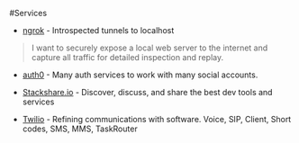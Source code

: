 #Services

* [ngrok](https://ngrok.com/) - Introspected tunnels to localhost
> I want to securely expose a local web server to the internet and capture all traffic for detailed inspection and replay.

* [auth0](https://auth0.com) - Many auth services to work with many social accounts.

* [Stackshare.io](http://stackshare.io/) - Discover, discuss, and share the best dev tools and services

* [Twilio](https://www.twilio.com/) - Refining communications with software. Voice, SIP, Client, Short codes, SMS, MMS, TaskRouter


